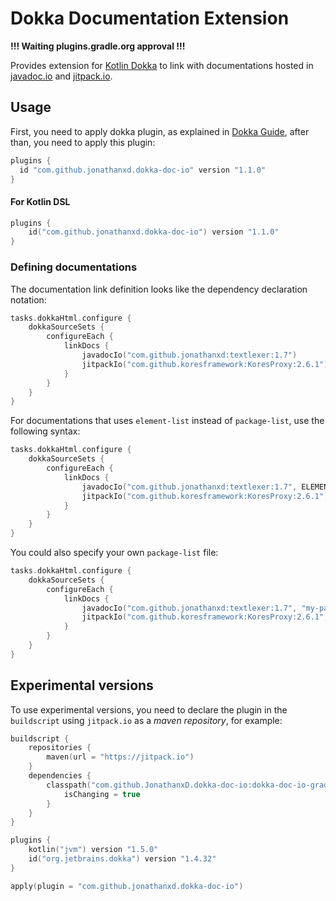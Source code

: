 # Dokka Documentation Extension

**!!! Waiting plugins.gradle.org approval !!!**

Provides extension for [Kotlin Dokka](https://github.com/Kotlin/dokka) to link with documentations hosted in [javadoc.io](https://javadoc.io) and [jitpack.io](https://jitpack.io).

## Usage

First, you need to apply dokka plugin, as explained in [Dokka Guide](https://kotlin.github.io/dokka/), after than, you need to apply this plugin:

```groovy
plugins {
  id "com.github.jonathanxd.dokka-doc-io" version "1.1.0"
}
```

#### For Kotlin DSL

```kotlin
plugins {
    id("com.github.jonathanxd.dokka-doc-io") version "1.1.0"
}
```

### Defining documentations

The documentation link definition looks like the dependency declaration notation:

```kotlin
tasks.dokkaHtml.configure {
    dokkaSourceSets {
        configureEach {
            linkDocs {
                javadocIo("com.github.jonathanxd:textlexer:1.7")
                jitpackIo("com.github.koresframework:KoresProxy:2.6.1")
            }
        }
    }
}
```

For documentations that uses `element-list` instead of `package-list`, use the following syntax:

```kotlin
tasks.dokkaHtml.configure {
    dokkaSourceSets {
        configureEach {
            linkDocs {
                javadocIo("com.github.jonathanxd:textlexer:1.7", ELEMENT_LIST)
                jitpackIo("com.github.koresframework:KoresProxy:2.6.1", ELEMENT_LIST)
            }
        }
    }
}
```

You could also specify your own `package-list` file:

```kotlin
tasks.dokkaHtml.configure {
    dokkaSourceSets {
        configureEach {
            linkDocs {
                javadocIo("com.github.jonathanxd:textlexer:1.7", "my-package-list")
                jitpackIo("com.github.koresframework:KoresProxy:2.6.1", "my-package-list")
            }
        }
    }
}
```

## Experimental versions

To use experimental versions, you need to declare the plugin in the `buildscript` using `jitpack.io` as a *maven repository*, for example:

```kotlin
buildscript {
    repositories {
        maven(url = "https://jitpack.io")
    }
    dependencies {
        classpath("com.github.JonathanxD.dokka-doc-io:dokka-doc-io-gradle:-SNAPSHOT") {
            isChanging = true
        }
    }
}

plugins {
    kotlin("jvm") version "1.5.0"
    id("org.jetbrains.dokka") version "1.4.32"
}

apply(plugin = "com.github.jonathanxd.dokka-doc-io")
```